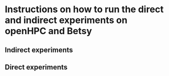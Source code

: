 # Instructions on how to run the direct and indirect experiments on openHPC and Betsy
## Indirect experiments

## Direct experiments

